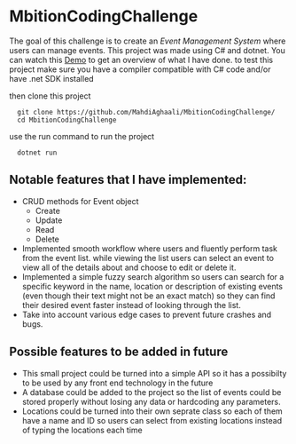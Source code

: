 # MbitionCodingChallenge
The goal of this challenge is to create an *Event Management System* where users can manage events.
This project was made using C# and dotnet.
You can watch this [Demo](https://www.loom.com/share/b2c70253ce564f7c95eeb70787d358c5) to get an overview of what I have done.
to test this project make sure you have a compiler compatible with C# code and/or have .net SDK installed

then clone this project
```
  git clone https://github.com/MahdiAghaali/MbitionCodingChallenge/
  cd MbitionCodingChallenge
```
use the run command to run the project
```
  dotnet run
```

## Notable features that I have implemented:
- CRUD methods for Event object
  -  Create
  -  Update
  -  Read
  -  Delete
- Implemented smooth workflow where users and fluently perform task from the event list. while viewing the list users can select an event to view all of the details about and choose to edit or delete it.
- Implemented a simple fuzzy search algorithm so users can search for a specific keyword in the name, location or description of existing events (even though their text might not be an exact match) so they can find their desired event faster instead of looking through the list.
- Take into account various edge cases to prevent future crashes and bugs.

## Possible features to be added in future
- This small project could be turned into a simple API so it has a possibilty to be used by any front end technology in the future
- A database could be added to the project so the list of events could be stored properly without losing any data or hardcoding any parameters.
- Locations could be turned into their own seprate class so each of them have a name and ID so users can select from existing locations instead of typing the locations each time
